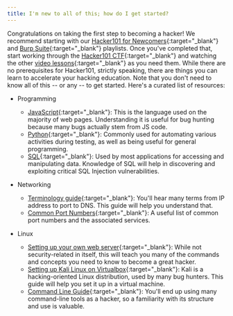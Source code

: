 ```yaml
---
title: I'm new to all of this; how do I get started?
---
```


Congratulations on taking the first step to becoming a hacker! We recommend starting with our [Hacker101 for Newcomers](/playlists/newcomers){:target="_blank"} and [Burp Suite](/playlists/burp_suite){:target="_blank"} playlists. Once you've completed that, start working through the [Hacker101 CTF](https://ctf.hacker101.com/){:target="_blank"} and watching the other [video lessons](/videos){:target="_blank"} as you need them. While there are no prerequisites for Hacker101, strictly speaking, there are things you can learn to accelerate your hacking education. Note that you don't need to know all of this -- or any -- to get started. Here's a curated list of resources:

* Programming
    * [JavaScript](https://javascript.info/){:target="_blank"}: This is the language used on the majority of web pages. Understanding it is useful for bug hunting because many bugs actually stem from JS code.
    * [Python](https://docs.python.org/3/tutorial/){:target="_blank"}: Commonly used for automating various activities during testing, as well as being useful for general programming.
    * [SQL](https://sqlbolt.com/){:target="_blank"}: Used by most applications for accessing and manipulating data. Knowledge of SQL will help in discovering and exploiting critical SQL Injection vulnerabilities.

* Networking
    * [Terminology guide](https://www.digitalocean.com/community/tutorials/an-introduction-to-networking-terminology-interfaces-and-protocols){:target="_blank"}: You'll hear many terms from IP address to port to DNS. This guide will help you understand that.
    * [Common Port Numbers](https://www.utilizewindows.com/list-of-common-network-port-numbers/){:target="_blank"}: A useful list of common port numbers and the associated services.

* Linux
    * [Setting up your own web server](https://www.linux.com/training-tutorials/easy-lamp-server-installation){:target="_blank"}: While not security-related in itself, this will teach you many of the commands and concepts you need to know to become a great hacker.
    * [Setting up Kali Linux on Virtualbox](https://linuxconfig.org/how-to-install-kali-linux-on-virtualbox){:target="_blank"}: Kali is a hacking-oriented Linux distribution, used by many bug hunters. This guide will help you set it up in a virtual machine.
    * [Command Line Guide](https://lifehacker.com/a-command-line-primer-for-beginners-5633909?IR=T){:target="_blank"}: You'll end up using many command-line tools as a hacker, so a familiarity with its structure and use is valuable.

